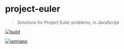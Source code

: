 # project-euler

> Solutions for Project Euler problems, in JavaScript

[![build](https://badges.iamnapo.me/ci/iamnapo/project-euler)](https://github.com/iamnapo/project-euler/actions)

[![iamnapo](https://projecteuler.net/profile/iamnapo.png)](https://projecteuler.net/)
